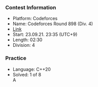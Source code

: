 ### Contest Information
- Platform: Codeforces
- Name: Codeforces Round 898 (Div. 4)
- [Link](https://codeforces.com/contest/1873)
- Start: 23.09.21. 23:35 (UTC+9)
- Length: 02:30
- Division: 4

### Practice
- Language: C++20
- Solved: 1 of 8 \
    A
